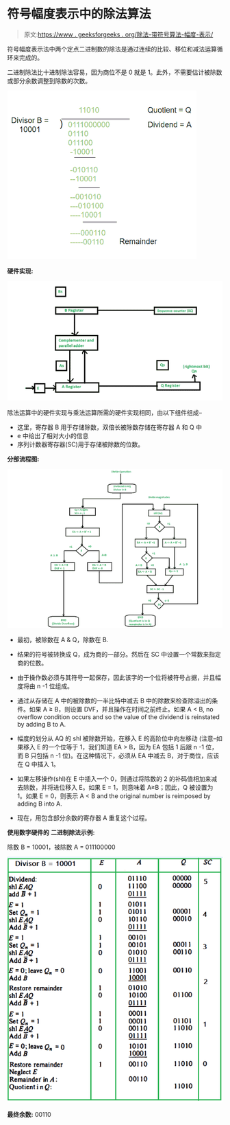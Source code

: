 # 符号幅度表示中的除法算法

> 原文:[https://www . geeksforgeeks . org/除法-带符号算法-幅度-表示/](https://www.geeksforgeeks.org/division-algorithm-in-signed-magnitude-representation/)

符号幅度表示法中两个定点二进制数的除法是通过连续的比较、移位和减法运算循环来完成的。

二进制除法比十进制除法容易，因为商位不是 0 就是 1。此外，不需要估计被除数或部分余数调整到除数的次数。

![](img/58ec1a4e1e79b117918af0e723b31a63.png)

**硬件实现:**

![](img/c720051ba6a6270f1350d97f1d6550db.png)

除法运算中的硬件实现与乘法运算所需的硬件实现相同，由以下组件组成–

*   这里，寄存器 B 用于存储除数，双倍长被除数存储在寄存器 A 和 Q 中
*   e 中给出了相对大小的信息
*   序列计数器寄存器(SC)用于存储被除数的位数。

**分部流程图:**

![](img/b9547bb68c5c3797b7baa21098b416e5.png)

*   最初，被除数在 A & Q，除数在 B.

*   结果的符号被转换成 Q，成为商的一部分。然后在 SC 中设置一个常数来指定商的位数。

*   由于操作数必须与其符号一起保存，因此该字的一个位将被符号占据，并且幅度将由 n -1 位组成。

*   通过从存储在 A 中的被除数的一半比特中减去 B 中的除数来检查除溢出的条件。如果 A ≥ B，则设置 DVF，并且操作在时间之前终止。如果 A < B, no overflow condition occurs and so the value of the dividend is reinstated by adding B to A.

*   幅度的划分从 AQ 的 shl 被除数开始，在移入 E 的高阶位中向左移动
    (注意–如果移入 E 的一个位等于 1，我们知道 EA > B，因为 EA 包括 1 后跟 n -1 位，而 B 只包括 n -1 位)。在这种情况下，必须从 EA 中减去 B，对于商位，应该在 Q 中插入 1。

*   如果左移操作(shl)在 E 中插入一个 0，则通过将除数的 2 的补码值相加来减去除数，并将进位移入 E。如果 E = 1，则意味着 A≥B；因此，Q 被设置为 1。如果 E = 0，则表示 A < B and the original number is reimposed by adding B into A.

*   现在，用包含部分余数的寄存器 A 重复这个过程。

**使用数字硬件的** **二进制除法示例:**

除数 B = 10001，被除数 A = 011100000

![](img/7c5a39dda9baa258d1335b7ed36cc84e.png)

**最终余数:** 00110
